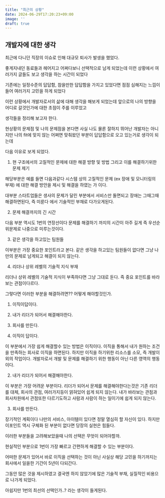 ```yaml
---
title: "최근의 상황"
date: 2024-06-29T17:20:23+09:00
image: ''
draft: true
---
```


## 개발자에 대한 생각

최근에 다니던 직장의 이슈로 인해 대규모 퇴사가 발생을 했었다.

좋게지내던 동료들과 헤어지고 어쩌다보니 선택적으로 남게 되었는데 이런 상황에서 여러가지 글들도 보고 생각을 하는 시간이 되었다

기존에는 일정수준의 답답함, 참을만한 답답함을 가지고 있었다면 점점 심해지는 느낌이 들어 여러가지 고민을 하게 되었다

이런 상황에서 개발자로서의 삶에 대해 생각을 해보게 되었는데 앞으로의 나의 방향을 어디로 갈것인가에 대한 초점이 주를 이루었고 

생각들을 정리해 보고자 한다.

현상황의 문제점 및 나의 문제점을 본다면 사실 나도 물론 잘하지 뛰어난 개발자는 아니지만 나의 fit에 맞지 않는 어쩌면 맞춰왔던 부분이 답답함으로 오고 있는거로 생각이 되는데

다음 이유로 보게 되었다.

1. 현 구조에서의 고질적인 문제에 대한 해결 방향 및 방법 그리고 이를 해결하기위한 문제 제기

해당부분은 예를 들면 다음과같다 시스템 상의 고질적인 문제 (ex 장애 및 모니터링의 부재) 에 대한 해결 방안을 제시 및 해결을 하였는 가 이다.

대부분 스타트업들은 생사의 문제가 달린 부분에서 서비스만 돌면되고 장애는 그때그때 해결하면된다, 즉 미룬다 에서 기술적인 부채로 다가오게된다.

2. 문제 해결까지의 긴 시간

다음 부분 역시도 1번의 연장선이다 문제를 해결하기 까지의 시간이 아주 길게 즉 우선순위문제로 나중으로 미루는것이다.

3. 같은 생각을 하고있는 팀원들 

이부분은 가장 중요한 포인트라고 본다. 같은 생각을 하고있는 팀원들이 없다면 그냥 나만의 문제로 남게되고 해결이 되지 않는다.

4. 리더나 상위 레벨의 기술적 지식 부재

리더나 상위 레벨의 기술적 지식이 부족하다면 그냥 그대로 둔다. 즉 중요 포인트를 바라보는 관점이다르다. 


그렇다면 이러한 부분을 해결하려면?? 어떻게 해야할것인가.

1. 이직이답이다.
2. 내가 리더가 되어서 해결해야한다.
3. 회사를 만든다.



1. 이직이 답이다.

이 부분에서 가장 쉽게 해결할수 있는 방법은 이직이다. 이직을 통해서 내가 원하는 조건을 만족하는 회사로 이직을 하면된다.
하지만 이직을 하기위한 리소스를 소모, 즉 개발이외의 작업이다. 개발자로서 개발 및 문제를 해결하기 위한 행동이 아닌 다른 영역의 행동이다.

2. 내가 리더가 되어서 해결해야한다.

이 부분은 가장 어려운 부분이다. 리더가 되어서 문제를 해결해야한다는것은 기존 리더를 대체, 회사의 관점, 여러가지등이 얽혀있어 쉽게 되지 않는다. 
내가 바라보는 관점과 회사차원에서 관점또한 다르기도하고 사람과 사람이 하는 일이기에 쉽게 되지 않는다.

3. 회사를 만든다.

장기적인 계획이다 나만의 서비스, 아이템이 있다면 정말 열심히 할 자신이 있다. 
하지만 이포인트 역시 구체화 된 부분이 없다면 당장의 실현은 힘들다.


이러한 부분들을 고려해보았을때 나의 선택은 무엇이 되어야할까.

현실적인 부분으로 1번이 가장 빠르고 간편하게 해결할 수 있는 부분이다. 

어떠한 문제가 있어서 바로 이직을 선택하는 것이 아닌 사실상 해당 고민을 하기까지는 회사에서 일을한 기간이 5년이 다되간다. 

그동안 많은 것을 제시하였고 결국엔 하지 않았기에 많은 기술적 부채, 실질적인 비용으로 나가게 되었다.

아쉽지만 1번의 최선의 선택인가..? 라는 생각이 들게된다.






